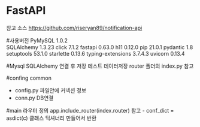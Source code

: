# FastAPI
참고 소스 
https://github.com/riseryan89/notification-api

#사용버전
PyMySQL	1.0.2	
SQLAlchemy	1.3.23
click	7.1.2
fastapi	0.63.0
h11	0.12.0
pip	21.0.1
pydantic	1.8
setuptools	53.1.0
starlette	0.13.6
typing-extensions	3.7.4.3
uvicorn	0.13.4

#Mysql SQLAlchemy 연결 후 저장 테스트 
데이터저장 router 폴더의 index.py 참고 

#confing
common 
- config.py 파일안에 커넥션 정보 
- conn.py DB연결 

#main
라우터 정의
app.include_router(index.router)
참고 -  conf_dict = asdict(c) 클래스 딕셔너리 만들어서 반환


